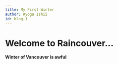 ```yaml
---
title: My First Winter
author: Ryoga Ishii
id: blog-1
---
```


# Welcome to Raincouver...

#### Winter of Vancouver is awful

